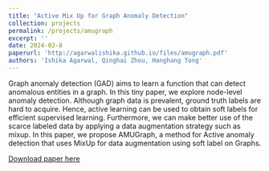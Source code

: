 ```yaml
---
title: "Active Mix Up for Graph Anomaly Detection"
collection: projects
permalink: /projects/amugraph
excerpt: ''
date: 2024-02-8
paperurl: 'http://agarwalishika.github.io/files/amugraph.pdf'
authors: 'Ishika Agarwal, Qinghai Zhou, Hanghang Tong'
---
```

Graph anomaly detection (GAD) aims to learn a function that can detect anomalous entities in a graph. In this tiny paper, we explore node-level anomaly detection. Although graph data is prevalent, ground truth labels are hard to acquire. Hence, active learning can be used to obtain soft labels for efficient supervised learning. Furthermore, we can make better use of the scarce labeled data by applying a data augmentation strategy such as mixup. In this paper, we propose AMUGraph, a method for Active anomaly detection that uses MixUp for data augmentation using soft label on Graphs.


[Download paper here](http://agarwalishika.github.io/files/amugraph.pdf)
